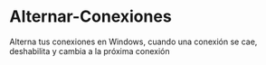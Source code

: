 # Alternar-Conexiones
Alterna tus conexiones en Windows, cuando una conexión se cae, deshabilita y cambia a la próxima conexión
